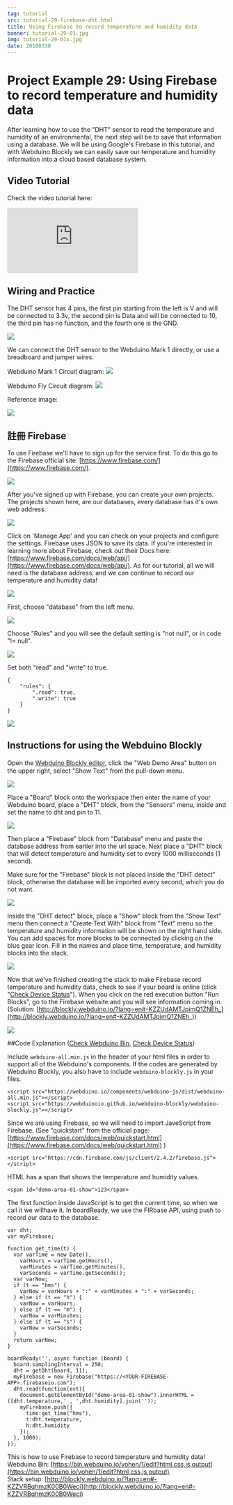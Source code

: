 ```yaml
---
tag: tutorial
src: tutorial-29-firebase-dht.html
title: Using Firebase to record temperature and humidity data
banner: tutorial-29-01.jpg
img: tutorial-29-01s.jpg
date: 20160330
---
```


<!-- @@master  = ../../_layout.html-->

<!-- @@block  =  meta-->

<title>Project Example 29: Using Firebase to record temperature and humidity data :::: Webduino = Web × Arduino</title>

<meta name="description" content="After learning how to use the DHT” sensor to read the temperature and humidity of an environmental, the next step will be to save that information using a database. We will be using Google's Firebase in this tutorial, and with Webduino Blockly we can easily save our temperature and humidity information into a cloud based database system.">

<meta itemprop="description" content="After learning how to use the “DHT” sensor to read the temperature and humidity of an environmental, the next step will be to save that information using a database. We will be using Google's Firebase in this tutorial, and with Webduino Blockly we can easily save our temperature and humidity information into a cloud based database system.">

<meta property="og:description" content="After learning how to use the “DHT” sensor to read the temperature and humidity of an environmental, the next step will be to save that information using a database. We will be using Googles Firebase in this tutorial, and with Webduino Blockly we can easily save our temperature and humidity information into a cloud based database system.">

<meta property="og:title" content="Project Example 29: Using Firebase to record temperature and humidity data" >

<meta property="og:url" content="https://webduino.io/tutorials/tutorial-29-firebase-dht.html">

<meta property="og:image" content="https://webduino.io/img/tutorials/tutorial-29-01s.jpg">

<meta itemprop="image" content="https://webduino.io/img/tutorials/tutorial-29-01s.jpg">

<include src="../_include-tutorials.html"></include>

<!-- @@close-->

<!-- @@block  =  preAndNext-->

<include src="../_include-tutorials-content.html"></include>

<!-- @@close-->

<!-- @@block  =  tutorials-->

# Project Example 29: Using Firebase to record temperature and humidity data

After learning how to use the "DHT" sensor to read the temperature and humidity of an environmental, the next step will be to save that information using a database. We will be using Google's Firebase in this tutorial, and with Webduino Blockly we can easily save our temperature and humidity information into a cloud based database system.

<!-- <div class="buy-this">
	<span>溫濕度傳感器：<a href="https://webduino.io/buy/webduino-expansion-s.html" target="_blank">Webduino 擴充套件 S ( 支援馬克 1 號、Fly )</a></span>
	<span>Webduino 開發板：<a href="https://webduino.io/buy/component-webduino-v1.html" target="_blank">Webduino 馬克一號</a>、<a href="https://webduino.io/buy/component-webduino-fly.html" target="_blank">Webduino Fly</a>、<a href="https://webduino.io/buy/component-webduino-uno-fly.html" target="_blank">Webduino Fly + Arduino UNO</a></span>
</div> -->

## Video Tutorial

Check the video tutorial here: 
<iframe class="youtube" src="https://www.youtube.com/embed/g2vcIGukV6k" frameborder="0" allowfullscreen></iframe>

## Wiring and Practice

The DHT sensor has 4 pins, the first pin starting from the left is V and will be connected to 3.3v, the second pin is Data and will be connected to 10, the third pin has no function, and the fourth one is the GND.

![](../../img/tutorials/en/tutorial-29-02.jpg)

We can connect the DHT sensor to the Webduino Mark 1 directly, or use a breadboard and jumper wires.

Webduino Mark 1 Circuit diagram:
![](../../img/tutorials/tutorial-29-03.jpg)

Webduino Fly Circuit diagram:
![](../../img/tutorials/tutorial-29-03-fly.jpg)

Reference image:

![](../../img/tutorials/tutorial-29-04.jpg)

<!-- <div class="buy-this">
	<span>溫濕度傳感器：<a href="https://webduino.io/buy/webduino-expansion-s.html" target="_blank">Webduino 擴充套件 S ( 支援馬克 1 號、Fly )</a></span>
	<span>Webduino 開發板：<a href="https://webduino.io/buy/component-webduino-v1.html" target="_blank">Webduino 馬克一號</a>、<a href="https://webduino.io/buy/component-webduino-fly.html" target="_blank">Webduino Fly</a>、<a href="https://webduino.io/buy/component-webduino-uno-fly.html" target="_blank">Webduino Fly + Arduino UNO</a></span>
</div> -->

## 註冊 Firebase

To use Firebase we'll have to sign up for the service first. To do this go to the Firebase official site: [https://www.firebase.com/](https://www.firebase.com/).

![](../../img/tutorials/tutorial-29-05.jpg)

After you've signed up with Firebase, you can create your own projects. The projects shown here, are our databases, every database has it's own web address.

![](../../img/tutorials/tutorial-29-06.jpg)

Click on 'Manage App' and you can check on your projects and configure the settings. Firebase uses JSON to save its data. If you're interested in learning more about Firebase, check out their Docs here: [https://www.firebase.com/docs/web/api/](https://www.firebase.com/docs/web/api/). As for our tutorial, all we will need is the database address, and we can continue to record our temperature and humidity data!

![](../../img/tutorials/tutorial-29-07.jpg)

First, choose "database" from the left menu.

![](../../img/tutorials/en/tutorial-29-13.jpg)

Choose "Rules" and you will see the default setting is "not null", or in code "!= null".

![](../../img/tutorials/en/tutorial-29-14.jpg)

Set both "read" and "write" to true.

	{
		"rules": {
			".read": true,
			".write": true
		}
	}

![](../../img/tutorials/en/tutorial-29-15.jpg)


## Instructions for using the Webduino Blockly

Open the [Webduino Blockly editor](https://blockly.webduino.io/?lang=en), click the "Ｗeb Demo Area" button on the upper right, select "Show Text" from the pull-down menu.

![](../../img/tutorials/en/tutorial-29-08.jpg)

Place a "Board" block onto the workspace then enter the name of your Webduino board, place a "DHT" block, from the "Sensors" menu, inside and set the name to dht and pin to 11.

![](../../img/tutorials/en/tutorial-29-09.jpg)

Then place a "Firebase" block from "Database" menu and paste the database address from earlier into the url space. Next place a "DHT" block that will detect temperature and humidity set to every 1000 milliseconds (1 second).

Make sure for the "Firebase" block is not placed inside the "DHT detect" block, otherwise the database will be imported every second, which you do not want.

![](../../img/tutorials/en/tutorial-29-10.jpg)

Inside the "DHT detect" block, place a "Show" block from the "Show Text" menu then connect a "Create Text With" block from "Text" menu so the temperature and humidity information will be shown on the right hand side. You can add spaces for more blocks to be connected by clicking on the blue gear icon. Fill in the names and place time, temperature, and humidity blocks into the stack.

![](../../img/tutorials/en/tutorial-29-11.jpg)

Now that we've finished creating the stack to make Firebase record temperature and humidity data, check to see if your board is online (click "[Check Device Status](https://webduino.io/device.html)"). When you click on the red execution button "Run Blocks", go to the Firebase website and you will see information coming in. (Solution: [http://blockly.webduino.io/?lang=en#-KZZUdAMTJpimQ1ZNEh_](http://blockly.webduino.io/?lang=en#-KZZUdAMTJpimQ1ZNEh_))

![](../../img/tutorials/tutorial-29-12.jpg)

##Code Explanation ([Check Webduino Bin](https://bin.webduino.io/vohen/1/edit?html,css,js,output), [Check Device Status](https://webduino.io/device.html))

Include `webduino-all.min.js` in the header of your html files in order to support all of the Webduino's components. If the codes are generated by Webduino Blockly, you also have to include `webduino-blockly.js` in your files.

	<script src="https://webduino.io/components/webduino-js/dist/webduino-all.min.js"></script>
	<script src="https://webduinoio.github.io/webduino-blockly/webduino-blockly.js"></script>

Since we are using Firebase, so we will need to import JaveScript from Firebase. (See "quickstart" from the official page: [https://www.firebase.com/docs/web/quickstart.html](https://www.firebase.com/docs/web/quickstart.html) )

	<script src="https://cdn.firebase.com/js/client/2.4.2/firebase.js"></script>

HTML has a span that shows the temperature and humidity values.

	<span id="demo-area-01-show">123</span>

The first function inside JavaScript is to get the current time, so when we call it we willhave it. In boardReady, we use the FIRbase API, using push to record our data to the database.	

	var dht;
	var myFirebase;

	function get_time(t) {
	  var varTime = new Date(),
	    varHours = varTime.getHours(),
	    varMinutes = varTime.getMinutes(),
	    varSeconds = varTime.getSeconds();
	  var varNow;
	  if (t == "hms") {
	    varNow = varHours + ":" + varMinutes + ":" + varSeconds;
	  } else if (t == "h") {
	    varNow = varHours;
	  } else if (t == "m") {
	    varNow = varMinutes;
	  } else if (t == "s") {
	    varNow = varSeconds;
	  }
	  return varNow;
	}

	boardReady('', async function (board) {
	  board.samplingInterval = 250;
	  dht = getDht(board, 11);
	  myFirebase = new Firebase("https://<YOUR-FIREBASE-APP>.firebaseio.com");
	  dht.read(function(evt){
	    document.getElementById("demo-area-01-show").innerHTML = ([dht.temperature,' , ',dht.humidity].join(''));
	    myFirebase.push({
	      time:get_time("hms"),
	      t:dht.temperature,
	      h:dht.humidity
	    });
	  }, 1000);
	});

This is how to use Firebase to record temperature and humidity data!   
Webduino Bin: [https://bin.webduino.io/vohen/1/edit?html,css,js,output](https://bin.webduino.io/vohen/1/edit?html,css,js,output)  
Stack setup: [http://blockly.webduino.io/?lang=en#-KZZVRBqhmzK00B0Weci](http://blockly.webduino.io/?lang=en#-KZZVRBqhmzK00B0Weci)

<!-- <div class="buy-this">
	<span>溫濕度傳感器：<a href="https://webduino.io/buy/webduino-expansion-s.html" target="_blank">Webduino 擴充套件 S ( 支援馬克 1 號、Fly )</a></span>
	<span>Webduino 開發板：<a href="https://webduino.io/buy/component-webduino-v1.html" target="_blank">Webduino 馬克一號</a>、<a href="https://webduino.io/buy/component-webduino-fly.html" target="_blank">Webduino Fly</a>、<a href="https://webduino.io/buy/component-webduino-uno-fly.html" target="_blank">Webduino Fly + Arduino UNO</a></span>
</div> -->


<!-- @@close-->